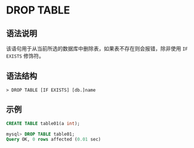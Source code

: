 # **DROP TABLE**

## **语法说明**

该语句用于从当前所选的数据库中删除表，如果表不存在则会报错，除非使用 `IF EXISTS` 修饰符。

## **语法结构**

```
> DROP TABLE [IF EXISTS] [db.]name
```

## **示例**

```sql
CREATE TABLE table01(a int);

mysql> DROP TABLE table01;
Query OK, 0 rows affected (0.01 sec)
```
